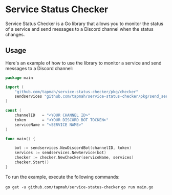 # Service Status Checker

Service Status Checker is a Go library that allows you to monitor the status of a service and send messages to a Discord channel when the status changes.

## Usage

Here's an example of how to use the library to monitor a service and send messages to a Discord channel:

```go
package main

import (
	"github.com/tapmah/service-status-checker/pkg/checker"
	sendservices "github.com/tapmah/service-status-checker/pkg/send_services"
)

const (
	channelID   = "<YOUR CHANNEL ID>"
	token       = "<YOUR DISCORD BOT TOCKEN>"
	serviceName = "<SERVICE NAME>"
)

func main() {

	bot := sendservices.NewDiscordBot(channelID, token)
	services := sendservices.NewService(bot)
	checker := checker.NewChecker(serviceName, services)
	checker.Start()
}
```

To run the example, execute the following commands:

`go get -u github.com/tapmah/service-status-checker`
`go run main.go`

